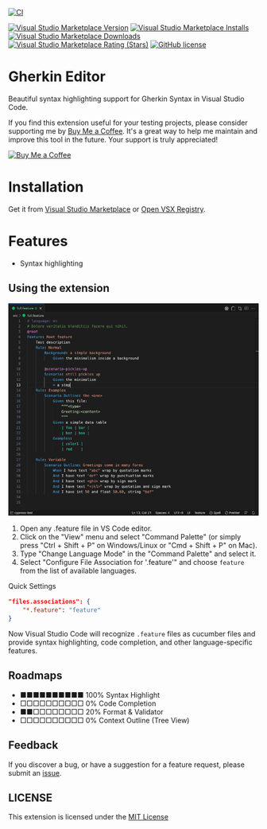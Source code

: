 [![CI](https://github.com/nguyenngoclongdev/gherkin-editor/actions/workflows/ci.yml/badge.svg)](https://github.com/nguyenngoclongdev/gherkin-editor/actions/workflows/ci.yml)

[![Visual Studio Marketplace Version](https://img.shields.io/visual-studio-marketplace/v/nguyenngoclong.gherkin-editor)](https://marketplace.visualstudio.com/items?itemName=nguyenngoclong.gherkin-editor)
[![Visual Studio Marketplace Installs](https://img.shields.io/visual-studio-marketplace/i/nguyenngoclong.gherkin-editor)](https://marketplace.visualstudio.com/items?itemName=nguyenngoclong.gherkin-editor)
[![Visual Studio Marketplace Downloads](https://img.shields.io/visual-studio-marketplace/d/nguyenngoclong.gherkin-editor)](https://marketplace.visualstudio.com/items?itemName=nguyenngoclong.gherkin-editor)
[![Visual Studio Marketplace Rating (Stars)](https://img.shields.io/visual-studio-marketplace/stars/nguyenngoclong.gherkin-editor)](https://marketplace.visualstudio.com/items?itemName=nguyenngoclong.gherkin-editor)
[![GitHub license](https://img.shields.io/badge/license-MIT-blue.svg?style=flat-square)](LICENSE)

# Gherkin Editor

Beautiful syntax highlighting support for Gherkin Syntax in Visual Studio Code.

If you find this extension useful for your testing projects, please consider supporting me by [Buy Me a Coffee](https://ko-fi.com/D1D2LBPX9). It's a great way to help me maintain and improve this tool in the future. Your support is truly appreciated!

<a href='https://ko-fi.com/D1D2LBPX9' target='_blank'>
    <img height='36' style='border:0px;height:36px;' src='https://storage.ko-fi.com/cdn/kofi3.png?v=3' border='0' alt='Buy Me a Coffee' />
</a>

# Installation

Get it from [Visual Studio Marketplace](https://marketplace.visualstudio.com/items?itemName=nguyenngoclong.gherkin-editor) or [Open VSX Registry](https://open-vsx.org/extension/nguyenngoclong/gherkin-editor).

# Features

-   Syntax highlighting


## Using the extension 

![Gherkin Editor](https://github.com/nguyenngoclongdev/gherkin-editor/blob/bbe7ece31de2128343646d2511613e5ac14ccd1b/images/gherkin-syntax.png)

1. Open any .feature file in VS Code editor.
2. Click on the "View" menu and select "Command Palette" (or simply press "Ctrl + Shift + P" on Windows/Linux or "Cmd + Shift + P" on Mac).
2. Type "Change Language Mode" in the "Command Palette" and select it.
2. Select "Configure File Association for '.feature'" and choose `feature` from the list of available languages.

Quick Settings
```json
"files.associations": {
    "*.feature": "feature"
}
```

Now Visual Studio Code will recognize `.feature` files as cucumber files and provide syntax highlighting, code completion, and other language-specific features.

## Roadmaps

- ■■■■■■■■■■ 100%   Syntax Highlight
- □□□□□□□□□□ 0%     Code Completion
- ■■□□□□□□□□ 20%    Format & Validator
- □□□□□□□□□□ 0%     Context Outline (Tree View)


## Feedback

If you discover a bug, or have a suggestion for a feature request, please
submit an [issue](https://github.com/nguyenngoclongdev/gherkin-editor/issues).

## LICENSE

This extension is licensed under the [MIT License](LICENSE)
